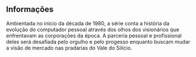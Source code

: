 ## Informações

Ambientada no início da década de 1980, a série conta a história da evolução do
computador pessoal através dos olhos dos visionários que enfrentavam as corporações da época.
A parceria pessoal e profissional deles será desafiada pelo orgulho e pelo progesso enquanto buscam mudar a
visão de mercado nas pradarias do Vale do Silício.

